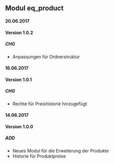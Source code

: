 ## Modul eq_product


#### 20.06.2017
#### Version 1.0.2
##### CHG
- Anpassungen für Ordnerstruktur


#### 16.06.2017
#### Version 1.0.1
##### CHG
- Rechte für Preishistorie hinzugefügt


#### 14.06.2017
#### Version 1.0.0
##### ADD
- Neues Modul für die Erweiterung der Produkte
- Historie für Produktpreise

